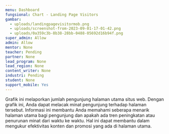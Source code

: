 ```yaml
---
menu: Dashboard
fungsional: Chart - Landing Page Visitors
gambar:
  - uploads/landingpagevisitormob.png
  - uploads/screenshot-from-2023-09-01-17-01-42.png
  - uploads/0a359c3b-8b38-28bb-0488-05692d16b94f.png
super_admin: Allow
admin: Allow
mentor: None
teacher: Pending
partner: None
lead_program: None
lead_region: None
content_writer: None
industri: Pending
student: None
support_mobile: Yes
---
```

Grafik ini melaporkan jumlah pengunjung halaman utama situs web. Dengan grafik ini, Anda dapat melacak minat pengunjung terhadap halaman tersebut. Informasi ini membantu Anda memahami seberapa menarik halaman utama bagi pengunjung dan apakah ada tren peningkatan atau penurunan minat dari waktu ke waktu. Hal ini dapat membantu dalam mengukur efektivitas konten dan promosi yang ada di halaman utama.